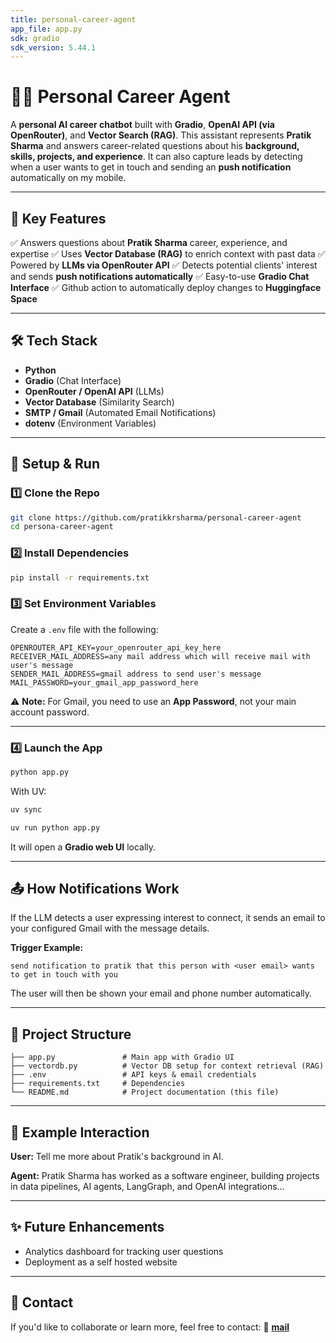 ```yaml
---
title: personal-career-agent
app_file: app.py
sdk: gradio
sdk_version: 5.44.1
---
```

# 🧑‍💼 Personal Career Agent

A **personal AI career chatbot** built with **Gradio**, **OpenAI API (via OpenRouter)**, and **Vector Search (RAG)**.
This assistant represents **Pratik Sharma** and answers career-related questions about his **background, skills, projects, and experience**.
It can also capture leads by detecting when a user wants to get in touch and sending an **push notification** automatically on my mobile.

---

## 🚩 Key Features

✅ Answers questions about **Pratik Sharma** career, experience, and expertise
✅ Uses **Vector Database (RAG)** to enrich context with past data
✅ Powered by **LLMs via OpenRouter API**
✅ Detects potential clients' interest and sends **push notifications automatically**
✅ Easy-to-use **Gradio Chat Interface**
✅ Github action to automatically deploy changes to **Huggingface Space**

---

## 🛠 Tech Stack

* **Python**
* **Gradio** (Chat Interface)
* **OpenRouter / OpenAI API** (LLMs)
* **Vector Database** (Similarity Search)
* **SMTP / Gmail** (Automated Email Notifications)
* **dotenv** (Environment Variables)

---

## 🔧 Setup & Run

### 1️⃣ Clone the Repo

```bash
git clone https://github.com/pratikkrsharma/personal-career-agent
cd persona-career-agent
```

### 2️⃣ Install Dependencies

```bash
pip install -r requirements.txt
```

### 3️⃣ Set Environment Variables

Create a `.env` file with the following:

```env
OPENROUTER_API_KEY=your_openrouter_api_key_here
RECEIVER_MAIL_ADDRESS=any mail address which will receive mail with user's message
SENDER_MAIL_ADDRESS=gmail address to send user's message
MAIL_PASSWORD=your_gmail_app_password_here
```

⚠️ **Note:** For Gmail, you need to use an **App Password**, not your main account password.

---

### 4️⃣ Launch the App

```bash
python app.py
```

With UV:
```bash
uv sync
```
```bash
uv run python app.py
```

It will open a **Gradio web UI** locally.

---

## 📤 How Notifications Work

If the LLM detects a user expressing interest to connect, it sends an email to your configured Gmail with the message details.

**Trigger Example:**

```
send notification to pratik that this person with <user email> wants to get in touch with you
```

The user will then be shown your email and phone number automatically.

---

## 📂 Project Structure

```
├── app.py               # Main app with Gradio UI
├── vectordb.py          # Vector DB setup for context retrieval (RAG)
├── .env                 # API keys & email credentials
├── requirements.txt     # Dependencies
└── README.md            # Project documentation (this file)
```

---

## 🚀 Example Interaction

**User:**
Tell me more about Pratik's background in AI.

**Agent:**
Pratik Sharma has worked as a software engineer, building projects in data pipelines, AI agents, LangGraph, and OpenAI integrations...

---

## ✨ Future Enhancements

* Analytics dashboard for tracking user questions
* Deployment as a self hosted website

---

## 📧 Contact

If you'd like to collaborate or learn more, feel free to contact:
📧 **[mail](mailto:pratikkrsharma@gmail.com)**
